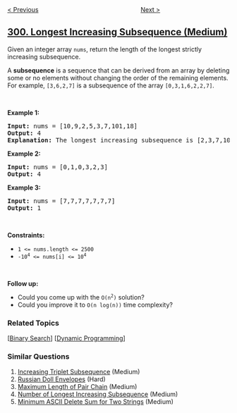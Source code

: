 <!--|This file generated by command(leetcode description); DO NOT EDIT.    |-->
<!--+----------------------------------------------------------------------+-->
<!--|@author    openset <openset.wang@gmail.com>                           |-->
<!--|@link      https://github.com/openset                                 |-->
<!--|@home      https://github.com/openset/leetcode                        |-->
<!--+----------------------------------------------------------------------+-->

[< Previous](../bulls-and-cows "Bulls and Cows")
　　　　　　　　　　　　　　　　
[Next >](../remove-invalid-parentheses "Remove Invalid Parentheses")

## [300. Longest Increasing Subsequence (Medium)](https://leetcode.com/problems/longest-increasing-subsequence "最长上升子序列")

<p>Given an integer array <code>nums</code>, return the length of the longest strictly increasing subsequence.</p>

<p>A <strong>subsequence</strong> is a sequence that can be derived from an array by deleting some or no elements without changing the order of the remaining elements. For example, <code>[3,6,2,7]</code> is a subsequence of the array <code>[0,3,1,6,2,2,7]</code>.</p>

<p>&nbsp;</p>
<p><strong>Example 1:</strong></p>

<pre>
<strong>Input:</strong> nums = [10,9,2,5,3,7,101,18]
<strong>Output:</strong> 4
<strong>Explanation:</strong> The longest increasing subsequence is [2,3,7,101], therefore the length is 4.
</pre>

<p><strong>Example 2:</strong></p>

<pre>
<strong>Input:</strong> nums = [0,1,0,3,2,3]
<strong>Output:</strong> 4
</pre>

<p><strong>Example 3:</strong></p>

<pre>
<strong>Input:</strong> nums = [7,7,7,7,7,7,7]
<strong>Output:</strong> 1
</pre>

<p>&nbsp;</p>
<p><strong>Constraints:</strong></p>

<ul>
	<li><code>1 &lt;= nums.length &lt;= 2500</code></li>
	<li><code>-10<sup>4</sup> &lt;= nums[i] &lt;= 10<sup>4</sup></code></li>
</ul>

<p>&nbsp;</p>
<p><b>Follow up:</b></p>

<ul>
	<li>Could you come up with the <code>O(n<sup>2</sup>)</code> solution?</li>
	<li>Could you improve it to <code>O(n log(n))</code> time complexity?</li>
</ul>

### Related Topics
  [[Binary Search](../../tag/binary-search/README.md)]
  [[Dynamic Programming](../../tag/dynamic-programming/README.md)]

### Similar Questions
  1. [Increasing Triplet Subsequence](../increasing-triplet-subsequence) (Medium)
  1. [Russian Doll Envelopes](../russian-doll-envelopes) (Hard)
  1. [Maximum Length of Pair Chain](../maximum-length-of-pair-chain) (Medium)
  1. [Number of Longest Increasing Subsequence](../number-of-longest-increasing-subsequence) (Medium)
  1. [Minimum ASCII Delete Sum for Two Strings](../minimum-ascii-delete-sum-for-two-strings) (Medium)
